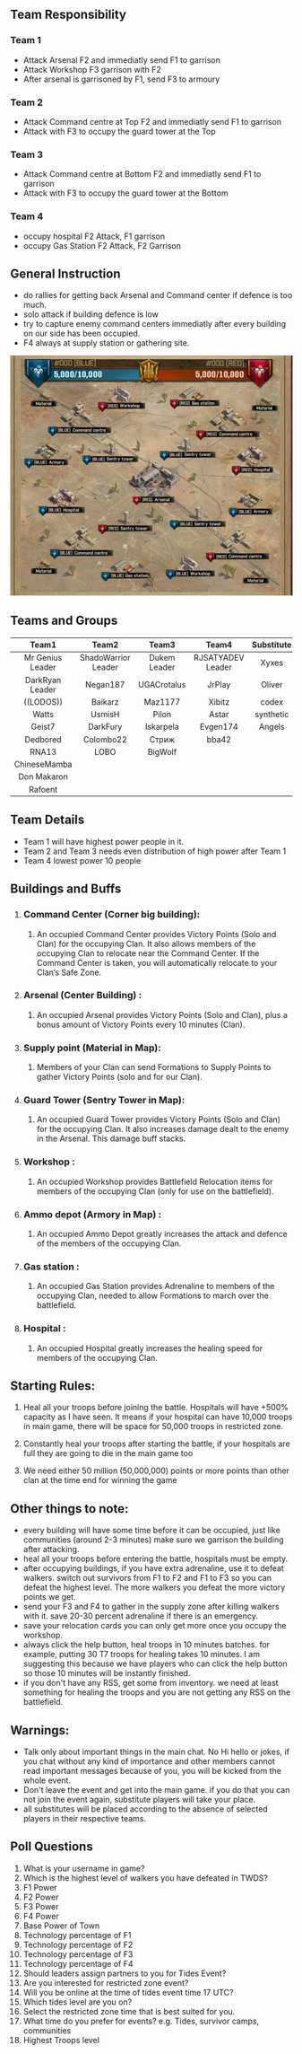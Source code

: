 ## Team Responsibility
### Team 1
- Attack Arsenal F2 and immediatly send F1 to garrison
- Attack Workshop F3 garrison with F2
- After arsenal is garrisoned by F1, send F3 to armoury 

### Team 2
- Attack Command centre at Top F2 and immediatly send F1 to garrison
- Attack with F3 to occupy the guard tower at the Top

### Team 3
- Attack Command centre at Bottom F2 and immediatly send F1 to garrison
- Attack with F3 to occupy the guard tower at the Bottom

### Team 4
- occupy hospital F2 Attack, F1 garrison
- occupy Gas Station F2 Attack, F2 Garrison
   
## General Instruction
- do rallies for getting back Arsenal and Command center if defence is too much.
- solo attack if building defence is low
- try to capture enemy command centers immediatly after every building on our side has been occupied.
- F4 always at supply station or gathering site.

![BattleField](Battlefield.jpg)

## **Teams and Groups**
| Team1            | Team2               | Team3        | Team4             | Substitute |
|:----------------:|:-------------------:|:------------:|:-----------------:|:----------:|
| Mr Genius Leader | ShadoWarrior Leader | Dukem Leader | RJSATYADEV Leader | Xyxes      |
| DarkRyan Leader  | Negan187            | UGACrotalus  | JrPlay            | Oliver     |
| ((LODOS))        | Baikarz             | Maz1177      | Xibitz            | codex      |
| Watts            | UsmisH              | Pilon        | Astar             | synthetic  |
| Geist7           | DarkFury            | Iskarpela    | Evgen174          | Angels     |
| Dedbored         | Colombo22           | Стриж        | bba42             |            |
| RNA13            | LOBO                | BigWolf      |                   |            |
| ChineseMamba     |                     |              |                   |            |
| Don Makaron      |                     |              |                   |            |
| Rafoent          |                     |              |                   |            |

## **Team Details**
- Team 1 will have highest power people in it.
- Team 2 and Team 3 needs even distribution of high power after Team 1
- Team 4 lowest power 10 people

## **Buildings and Buffs**

1.  ### **Command Center (Corner big building):**

    1.  An occupied Command Center provides Victory Points (Solo and Clan) for the occupying Clan. It also allows members of the occupying Clan to relocate near the Command Center. If the Command Center is taken, you will automatically relocate to your Clan’s Safe Zone.

2.  ### **Arsenal (Center Building) :**

    1.  An occupied Arsenal provides Victory Points (Solo and Clan), plus a bonus amount of Victory Points every 10 minutes (Clan).

3.  ### **Supply point (Material in Map):**

    1.  Members of your Clan can send Formations to Supply Points to gather Victory Points (solo and for our Clan).

4.  ### **Guard Tower (Sentry Tower in Map):**

    1.  An occupied Guard Tower provides Victory Points (Solo and Clan) for the occupying Clan. It also increases damage dealt to the enemy in the Arsenal. This damage buff stacks.

5.  ### **Workshop :**

    1.  An occupied Workshop provides Battlefield Relocation items for members of the occupying Clan (only for use on the battlefield).

6.  ### **Ammo depot (Armory in Map) :**

    1.  An occupied Ammo Depot greatly increases the attack and defence of the members of the occupying Clan.

7.  ### **Gas station :**

    1.  An occupied Gas Station provides Adrenaline to members of the occupying Clan, needed to allow Formations to march over the battlefield.

8.  ### **Hospital :**

    1.  An occupied Hospital greatly increases the healing speed for members of the occupying Clan.

##  **Starting Rules:**

1.  Heal all your troops before joining the battle. Hospitals will have +500% capacity as I have seen. It means if your hospital can have 10,000 troops in main game, there will be space for 50,000 troops in restricted zone. 

2.  Constantly heal your troops after starting the battle, if your hospitals are full they are going to die in the main game too

3.  We need either 50 million (50,000,000) points or more points than other clan at the time end for winning the game

## Other things to note:
- every building will have some time before it can be occupied, just like communities (around 2-3 minutes) make sure we garrison the building after attacking.
- heal all your troops before entering the battle, hospitals must be empty.
- after occupying buildings, if you have extra adrenaline, use it to defeat walkers. switch out survivors from F1 to F2 and F1 to F3 so you can defeat the highest level. The more walkers you defeat the more victory points we get. 
- send your F3 and F4 to gather in the supply zone after killing walkers with it. save 20-30 percent adrenaline if there is an emergency.
- save your relocation cards you can only get more once you occupy the workshop.
- always click the help button, heal troops in 10 minutes batches. for example, putting 30 T7 troops for healing takes 10 minutes. I am suggesting this because we have players who can click the help button so those 10 minutes will be instantly finished.
- if you don't have any RSS, get some from inventory. we need at least something for healing the troops and you are not getting any RSS on the battlefield.

## Warnings:
- Talk only about important things in the main chat. No Hi hello or jokes, if you chat without any kind of importance and other members cannot read important messages because of you, you will be kicked from the whole event.
- Don't leave the event and get into the main game. if you do that you can not join the event again, substitute players will take your place.
- all substitutes will be placed according to the absence of selected players in their respective teams.

## Poll Questions
1. What is your username in game?
2. Which is the highest level of walkers you have defeated in TWDS?
3. F1 Power
4. F2 Power
5. F3 Power
6. F4 Power
7. Base Power of Town
8. Technology percentage of F1
9. Technology percentage of F2
10. Technology percentage of F3
11. Technology percentage of F4
12. Should leaders assign partners to you for Tides Event?
13. Are you interested for restricted zone event?
14. Will you be online at the time of tides event time 17 UTC?
15. Which tides level are you on?
16. Select the restricted zone time that is best suited for you.
17. What time do you prefer for events? e.g. Tides, survivor camps, communities
18. Highest Troops level
